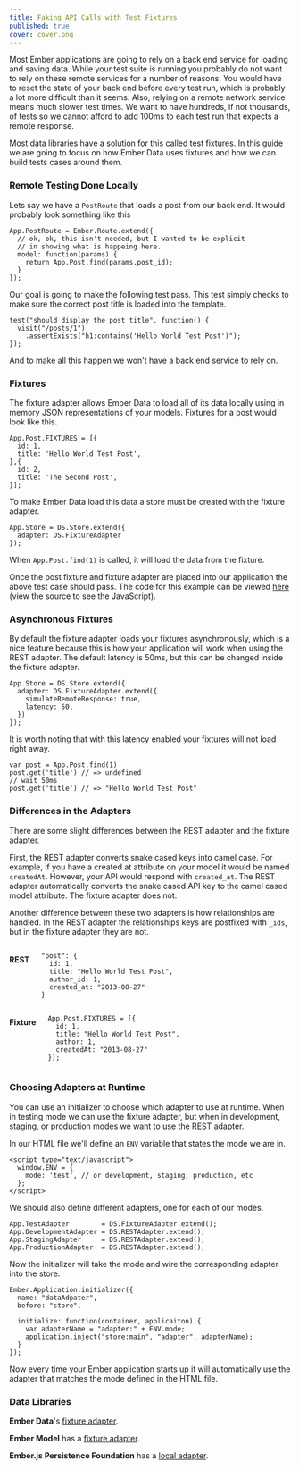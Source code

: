```yaml
---
title: Faking API Calls with Test Fixtures
published: true
cover: cover.png
---
```


Most Ember applications are going to rely on a back end service for
loading and saving data. While your test suite is running you probably
do not want to rely on these remote services for a number of reasons.
You would have to reset the state of your back end before every test
run, which is probably a lot more difficult than it seems. Also, relying
on a remote network service means much slower test times. We want to
have hundreds, if not thousands, of tests so we cannot afford to add
100ms to each test run that expects a remote response.

Most data libraries have a solution for this called test fixtures. In
this guide we are going to focus on how Ember Data uses fixtures and how
we can build tests cases around them.

### Remote Testing Done Locally

Lets say we have a ``PostRoute`` that loads a post from our back end. It
would probably look something like this

    App.PostRoute = Ember.Route.extend({
      // ok, ok, this isn't needed, but I wanted to be explicit 
      // in showing what is happeing here.
      model: function(params) {
        return App.Post.find(params.post_id);
      }
    });

Our goal is going to make the following test pass. This test simply
checks to make sure the correct post title is loaded into the template.

    test("should display the post title", function() {
      visit("/posts/1")
        .assertExists("h1:contains('Hello World Test Post')");
    });

And to make all this happen we won't have a back end service to rely on.

### Fixtures

The fixture adapter allows Ember Data to load all of its data
locally using in memory JSON representations of your models. Fixtures
for a post would look like this.

    App.Post.FIXTURES = [{
      id: 1,
      title: 'Hello World Test Post',
    },{
      id: 2,
      title: 'The Second Post',
    }];

To make Ember Data load this data a store must be created with the
fixture adapter.

    App.Store = DS.Store.extend({
      adapter: DS.FixtureAdapter
    });

When ``App.Post.find(1)`` is called, it will load the data from the
fixture.

Once the post fixture and fixture adapter are placed into our
application the above test case should pass. The code for this example
can be viewed [here](runner) (view the source to see the JavaScript).

### Asynchronous Fixtures

By default the fixture adapter loads your fixtures asynchronously, which
is a nice feature because this is how your application will work when
using the REST adapter. The default latency is 50ms, but this can be
changed inside the fixture adapter. 

    App.Store = DS.Store.extend({
      adapter: DS.FixtureAdapter.extend({
        simulateRemoteResponse: true,
        latency: 50,
      })
    });

It is worth noting that with this latency enabled your fixtures will not
load right away. 

    var post = App.Post.find(1)
    post.get('title') // => undefined
    // wait 50ms
    post.get('title') // => "Hello World Test Post"

### Differences in the Adapters

There are some slight differences between the REST adapter and the
fixture adapter. 

First, the REST adapter converts snake cased keys into camel case. For
example, if you have a created at attribute on your model it would be
named ``createdAt``. However, your API would respond with
``created_at``. The REST adapter automatically converts the snake cased
API key to the camel cased model attribute. The fixture adapter does not.

Another difference between these two adapters is how relationships are
handled. In the REST adapter the relationships keys are postfixed with
``_ids``, but in the fixture adapter they are not.

<div class="row">
  <div class="large-6 small-12 columns">
    <h4>REST</h4>
<pre><code class="javascript">"post": {
  id: 1,
  title: "Hello World Test Post",
  author_id: 1,
  created_at: "2013-08-27"
}</code></pre>
  </div>
  <div class="large-6 small-12 columns">
    <h4>Fixture</h4>
<pre><code class="javascript">App.Post.FIXTURES = [{
  id: 1,
  title: "Hello World Test Post",
  author: 1,
  createdAt: "2013-08-27"
}];</code></pre>
  </div>
</div>

### Choosing Adapters at Runtime

You can use an initializer to choose which adapter to use at runtime.
When in testing mode we can use the fixture adapter, but when in
development, staging, or production modes we want to use the REST
adapter.

In our HTML file we'll define an ``ENV`` variable that states the mode we
are in.

    <script type="text/javascript">
      window.ENV = {
        mode: 'test', // or development, staging, production, etc
      };
    </script>

We should also define different adapters, one for each of our modes.

    App.TestAdapter        = DS.FixtureAdapter.extend();
    App.DevelopmentAdapter = DS.RESTAdapter.extend();
    App.StagingAdapter     = DS.RESTAdapter.extend();
    App.ProductionAdapter  = DS.RESTAdapter.extend();

Now the initializer will take the mode and wire the corresponding adapter
into the store.

    Ember.Application.initializer({
      name: "dataAdpater",
      before: "store",

      initialize: function(container, applicaiton) {
        var adapterName = "adapter:" + ENV.mode;
        application.inject("store:main", "adapter", adapterName);
      }
    });

Now every time your Ember application starts up it will automatically
use the adapter that matches the mode defined in the HTML file.

### Data Libraries

**Ember Data**'s [fixture
adapter](https://github.com/emberjs/data/blob/master/packages/ember-data/lib/adapters/fixture_adapter.js).

**Ember Model** has a [fixture
adapter](https://github.com/ebryn/ember-model/blob/master/packages/ember-model/lib/fixture_adapter.js).

**Ember.js Persistence Foundation** has a [local
adapter](https://github.com/GroupTalent/epf/blob/master/lib/local/local_adapter.js).

